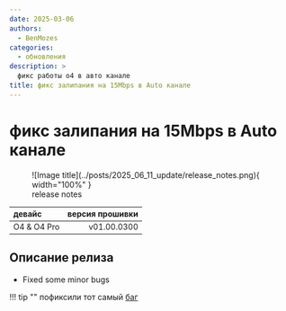 ```yaml
---
date: 2025-03-06
authors:
  - BenMozes
categories:
  - обновления
description: >
  фикс работы o4 в авто канале
title: фикс залипания на 15Mbps в Auto канале
---
```


# фикс залипания на 15Mbps в Auto канале

<figure markdown="span">
  ![Image title](../posts/2025_06_11_update/release_notes.png){ width="100%" } 
  <figcaption>release notes</figcaption>
</figure>

| **девайс**      | **версия прошивки** |
|:----------------|--------------------:|
| O4 & O4 Pro     | v01.00.0300         |

## Описание релиза

* Fixed some minor bugs

!!! tip ""
    пофиксили тот самый [баг](/knowledge_base/known_bugs/#низкий-битрейт-o4o4-pro)

